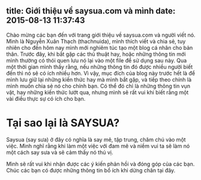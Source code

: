 title: Giới thiệu về saysua.com và mình
date: 2015-08-13 11:37:43
---
Chào mừng các bạn đến với trang giới thiệu về saysua.com và người viết nó. Mình là Nguyễn Xuân Thạch (thachnuida), mình thích viết và chia sẻ, tuy nhiên cho đến hôm nay mình mới nghiêm túc tạo một blog cá nhân cho bản thân. Trước đây, khi bắt gặp các thủ thuật hay, hoặc những thông tin mới mình thường có thói quen lưu nó lại vào một file để sử dụng sau này. Qua một thời gian mình thấy rằng, nếu những thông tin đó được nhiều người biết đến thì nó sẽ có ích nhiều hơn. Vì vậy, mục đích của blog này trước hết là để mình lưu giữ lại những kiến thức hay mà mình bắt gặp, và tiếp theo chính là mình muốn chia sẻ nó cho chính bạn. Có thể đó chỉ là những thông tin vụn vặt, hay những kiến thức lướt qua, nhưng mình sẽ rất vui khi biết rằng một vài điều thực sự có ích cho bạn.

# Tại sao lại là SAYSUA?

Saysua (say sưa) ở đây có nghĩa là say mê, tập trung, chăm chú vào một việc. Mình nghĩ rằng khi làm một việc với đam mê và niềm vui ta sẽ làm nó một cách say sưa và sẽ cảm thấy nó thú vị.

Mình sẽ rất vui khi nhận được các ý kiến phản hồi và đóng góp của các bạn. Chúc các bạn có được những thông tin bổ ích khi dừng chân tại đây.